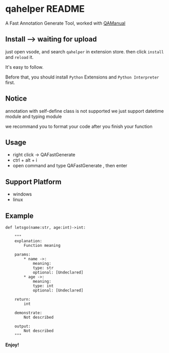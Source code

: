 # qahelper README

A Fast Annotation Generate Tool, worked with [QAManual](https://github.com/QUANTAXIS/QAManual)


## Install --> waiting for upload
just open vsode, and search `qahelper` in extension store. then click `install` and `reload` it.

It's easy to follow.

Before that, you should install `Python` Extensions and `Python Interpreter` first.

## Notice
annotation with self-define class is not supported
we just support datetime module and typing module

we recommand you to format your code after you finish your function 

## Usage

- right click -> QAFastGenerate
- ctrl + alt + i
- open command and type QAFastGenerate , then enter


## Support Platform 
- windows 
- linux 


## Example
```
def letsgo(name:str, age:int)->int:

    """
    explanation:
        Function meaning		

    params:
        * name ->:
            meaning:
            type: str
            optional: [Undeclared]
        * age ->:
            meaning:
            type: int
            optional: [Undeclared]

    return:
        int
	
    demonstrate:
        Not described
	
    output:
        Not described
    """
```

**Enjoy!**
